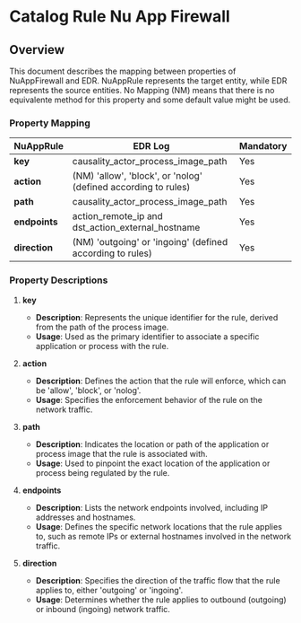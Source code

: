 # Catalog Rule Nu App Firewall

## Overview

This document describes the mapping between properties of NuAppFirewall and EDR. NuAppRule represents the target entity, while EDR represents the source entities. No Mapping (NM) means that there is no equivalente method for this property and some default value might be used.

### Property Mapping

| NuAppRule               | EDR Log                              | Mandatory |
|-------------------------|---------------------------------------------|-----------|
| **key**                 | causality_actor_process_image_path                           | Yes       |
| **action**              | (NM) 'allow', 'block', or 'nolog' (defined according to rules) | Yes       |
| **path**         | causality_actor_process_image_path | Yes       |
| **endpoints**           | action_remote_ip and dst_action_external_hostname | Yes       |
| **direction**           | (NM) 'outgoing' or 'ingoing' (defined according to rules)                    | Yes       |

### Property Descriptions

1. **key**
   - **Description**: Represents the unique identifier for the rule, derived from the path of the process image.
   - **Usage**: Used as the primary identifier to associate a specific application or process with the rule.

2. **action**
   - **Description**: Defines the action that the rule will enforce, which can be 'allow', 'block', or 'nolog'.
   - **Usage**: Specifies the enforcement behavior of the rule on the network traffic.

3. **path**
   - **Description**: Indicates the location or path of the application or process image that the rule is associated with.
   - **Usage**: Used to pinpoint the exact location of the application or process being regulated by the rule.

4. **endpoints**
   - **Description**: Lists the network endpoints involved, including IP addresses and hostnames.
   - **Usage**: Defines the specific network locations that the rule applies to, such as remote IPs or external hostnames involved in the network traffic.

5. **direction**
   - **Description**: Specifies the direction of the traffic flow that the rule applies to, either 'outgoing' or 'ingoing'.
   - **Usage**: Determines whether the rule applies to outbound (outgoing) or inbound (ingoing) network traffic.



